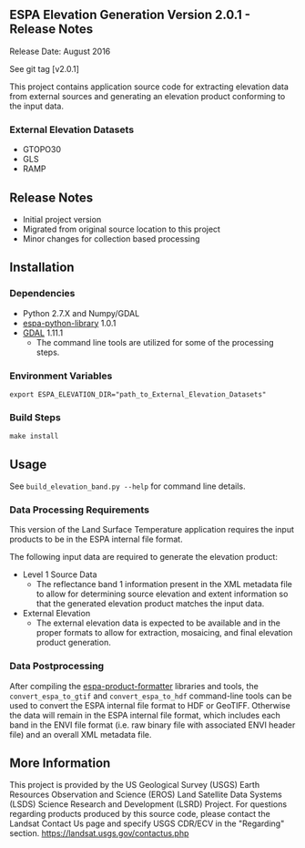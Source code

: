 ## ESPA Elevation Generation Version 2.0.1 - Release Notes

Release Date: August 2016

See git tag [v2.0.1]

This project contains application source code for extracting elevation data from external sources and generating an elevation product conforming to the input data.

### External Elevation Datasets
* GTOPO30
* GLS
* RAMP

## Release Notes
* Initial project version
* Migrated from original source location to this project
* Minor changes for collection based processing

## Installation

### Dependencies
* Python 2.7.X and Numpy/GDAL
* [espa-python-library](https://github.com/USGS-EROS/espa-python-library) 1.0.1
* [GDAL](http://www.gdal.org/) 1.11.1
  - The command line tools are utilized for some of the processing steps.

### Environment Variables
```
export ESPA_ELEVATION_DIR="path_to_External_Elevation_Datasets"
```

### Build Steps
```
make install
```

## Usage
See `build_elevation_band.py --help` for command line details.

### Data Processing Requirements
This version of the Land Surface Temperature application requires the input products to be in the ESPA internal file format.

The following input data are required to generate the elevation product:
* Level 1 Source Data
  - The reflectance band 1 information present in the XML metadata file to allow for determining source elevation and extent information so that the generated elevation product matches the input data.
* External Elevation
  - The external elevation data is expected to be available and in the proper formats to allow for extraction, mosaicing, and final elevation product generation.

### Data Postprocessing
After compiling the [espa-product-formatter](https://github.com/USGS-EROS/espa-product-formatter) libraries and tools, the `convert_espa_to_gtif` and `convert_espa_to_hdf` command-line tools can be used to convert the ESPA internal file format to HDF or GeoTIFF.  Otherwise the data will remain in the ESPA internal file format, which includes each band in the ENVI file format (i.e. raw binary file with associated ENVI header file) and an overall XML metadata file.

## More Information
This project is provided by the US Geological Survey (USGS) Earth Resources Observation and Science (EROS) Land Satellite Data Systems (LSDS) Science Research and Development (LSRD) Project. For questions regarding products produced by this source code, please contact the Landsat Contact Us page and specify USGS CDR/ECV in the "Regarding" section. https://landsat.usgs.gov/contactus.php
